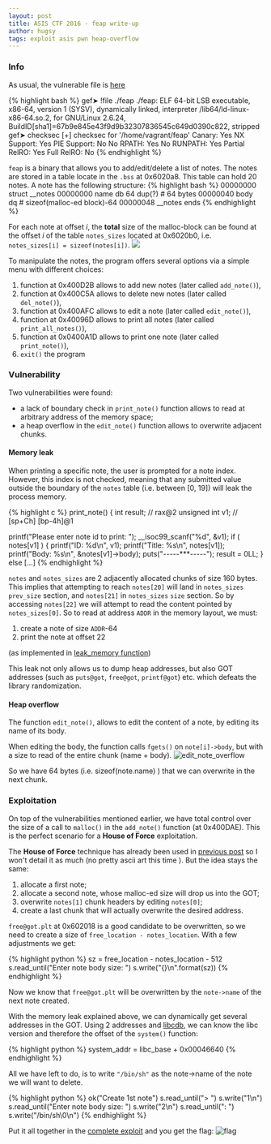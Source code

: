 ```yaml
---
layout: post
title: ASIS CTF 2016 - feap write-up
author: hugsy
tags: exploit asis pwn heap-overflow
---
```



### Info ###

As usual, the vulnerable file is [here](http://s000.tinyupload.com/?file_id=06785584214534415191)

{% highlight bash %}
gef➤  !file ./feap
./feap: ELF 64-bit LSB executable, x86-64, version 1 (SYSV), dynamically linked, interpreter /lib64/ld-linux-x86-64.so.2, for GNU/Linux 2.6.24, BuildID[sha1]=67b9e845e43f9d9b32307836545c649d0390c822, stripped
gef➤  checksec
[+] checksec for '/home/vagrant/feap'
Canary:                                           Yes
NX Support:                                       Yes
PIE Support:                                      No
No RPATH:                                         Yes
No RUNPATH:                                       Yes
Partial RelRO:                                    Yes
Full RelRO:                                       No
{% endhighlight %}

`feap` is a binary that allows you to add/edit/delete a list of notes. The
notes are stored in a table locate in the `.bss` at 0x6020a8. This table can
hold 20 notes. A note has the following structure:
{% highlight bash %}
00000000 struct __notes
00000000 name            db 64 dup(?)     # 64 bytes
00000040 body            dq               # sizeof(malloc-ed block)-64
00000048 __notes         ends
{% endhighlight %}

For each note at offset *i*, the **total** size of the malloc-block can be found
at the offset *i* of the table `notes_sizes` located at 0x6020b0,
i.e. `notes_sizes[i] = sizeof(notes[i])`.
![](https://i.imgur.com/AhFMZH6.png)

<!--more-->

To manipulate the notes, the program offers several options via a simple menu with
different choices:

1. function at 0x400D2B allows to add new notes (later called `add_note()`),
1. function at 0x400C5A allows to delete new notes (later called `del_note()`),
1. function at 0x400AFC allows to edit a note (later called `edit_note()`),
1. function at 0x40096D allows to print all notes (later called `print_all_notes()`),
1. function at 0x0400A1D allows to print one note (later called `print_note()`),
1. `exit()` the program

### Vulnerability

Two vulnerabilities were found:

- a lack of boundary check in `print_note()` function allows to read at
  arbitrary address of the memory space;
- a heap overflow in the `edit_note()` function allows to overwrite adjacent
  chunks.


#### Memory leak

When printing a specific note, the user is prompted for a note index. However,
this index is not checked, meaning that any submitted value outside the boundary
of the `notes` table (i.e. between [0, 19]) will leak the process memory.

{% highlight c %}
print_note()
{
  int result; // rax@2
  unsigned int v1; // [sp+Ch] [bp-4h]@1

  printf("Please enter note id to print: ");
  __isoc99_scanf("%d", &v1);
  if ( notes[v1] ) {
     printf("ID: %d\n", v1);
     printf("Title: %s\n", notes[v1]);
     printf("Body: %s\n", &notes[v1]->body);
     puts("-----***-----");
     result = 0LL;
  } else
[...]
{% endhighlight %}

`notes` and `notes_sizes` are 2 adjacently allocated chunks of size 160
bytes. This implies that attempting to reach `notes[20]` will land in
`notes_sizes` `prev_size` section, and `notes[21]` in `notes_sizes` `size`
section. So by accessing `notes[22]` we will attempt to read the content pointed
by `notes_sizes[0]`.
So to read at address `ADDR` in the memory layout, we must:

1. create a note of size `ADDR`-64
1. print the note at offset 22

(as implemented in
[leak_memory function](https://gist.github.com/hugsy/de228ac01bae2125481cae00790a3a88#file-gef-exploit-py-L77))

This leak not only allows us to dump heap addresses, but also GOT addresses
(such as `puts@got`, `free@got`, `printf@got`) etc. which defeats the library
randomization.


#### Heap overflow

The function `edit_note()`, allows to edit the
content of a note, by editing its name of its body.

When editing the body, the function calls `fgets()` on `note[i]->body`, but with
a size to read of the entire chunk (name + body).
![edit_note_overflow](https://i.imgur.com/3ywKzd7.png)

So we have 64 bytes (i.e. sizeof(note.name) ) that we can overwrite in the next chunk.


### Exploitation

On top of the vulnerabilities mentioned earlier, we have total control over the
size of a call to `malloc()` in the
`add_note()` function (at 0x400DAE). This is the perfect scenario for a **House
of Force** exploitation.

The **House of Force** technique has already been used in
[previous post](https://blahcat.github.io/2016/03/21/bctf-16-ruin.html) so I
won't detail it as much (no pretty ascii art this time ). But the idea stays the
same:

1. allocate a first note;
1. allocate a second note, whose malloc-ed size will drop us into the GOT;
1. overwrite `notes[1]` chunk headers by editing `notes[0]`;
1. create a last chunk that will actually overwrite the desired address.

`free@got.plt` at 0x602018 is a good candidate to be overwritten, so we need to
create a size of `free_location - notes_location`. With a few adjustments we
get:

{% highlight python %}
    sz = free_location - notes_location - 512
    s.read_until("Enter note body size: ")
    s.write("{}\n".format(sz))
{% endhighlight %}

Now we know that `free@got.plt` will be overwritten by the `note->name` of the
next note created.

With the memory leak explained above, we can dynamically get several addresses
in the GOT. Using 2 addresses and
[libcdb](http://libcdb.com/libc/79/symbols?name=__libc_system), we can know the
libc version and therefore the offset of the `system()` function:

{% highlight python %}
    system_addr = libc_base + 0x00046640
{% endhighlight %}

All we have left to do, is to write `"/bin/sh"` as the note->name of the note we
will want to delete.

{% highlight python %}
  ok("Create 1st note")
  s.read_until("> ")
  s.write("1\n")
  s.read_until("Enter note body size: ")
  s.write("2\n")
  s.read_until(": ")
  s.write("/bin/sh\0\n")
{% endhighlight %}

Put it all together in the
[complete exploit](https://gist.github.com/hugsy/de228ac01bae2125481cae00790a3a88)
and you get the flag:
![flag](https://i.imgur.com/t2wYPsl.png)
